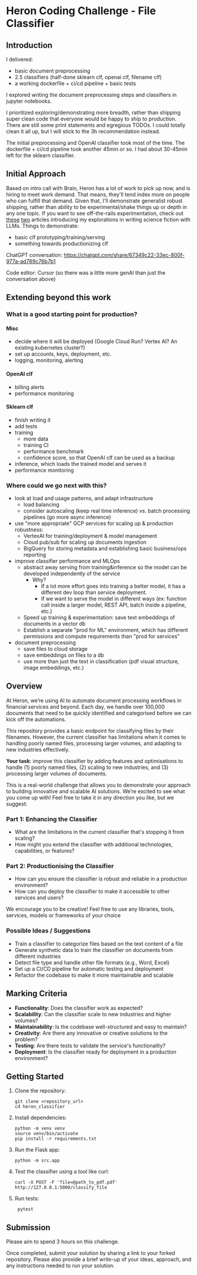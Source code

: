 # Heron Coding Challenge - File Classifier

## Introduction

I delivered:
- basic document preprocessing
- 2.5 classifiers (half-done sklearn clf, openai clf, filename clf)
- a working dockerfile + ci/cd pipeline + basic tests

I explored writing the document preprocessing steps and classifiers in jupyter notebooks.

I prioritized exploring/demonstrating more breadth, rather than shipping super clean code that everyone would be happy to ship to production. There are still some print statements and egregious TODOs. I could totally clean it all up, but I will stick to the 3h recommendation instead.

The initial preprocessing and OpenAI classifier took most of the time. The dockerfile + ci/cd pipeline took another 45min or so. I had about 30-45min left for the sklearn classifier.

## Initial Approach

Based on intro call with Brain, Heron has a lot of work to pick up now, and is hiring to meet work demand. That means, they'll tend index more on people who can fulfill that demand. Given that, I'll demonstrate generalist robust shipping, rather than ability to be experimental/shake things up or depth in any one topic. If you want to see off-the-rails experimentation, check out [these](https://curiousest.com/editing-science-fiction-with-llms/) [two](https://curiousest.com/automating-art-craft/) articles introducing my explorations in writing science fiction with LLMs. Things to demonstrate:
- basic clf prototyping/training/serving
- something towards productionizing clf

ChatGPT conversation: https://chatgpt.com/share/67349c22-33ec-800f-977a-ad789c76b7b1

Code editor: Cursor (so there was a little more genAI than just the conversation above)

## Extending beyond this work

### What is a good starting point for production?

#### Misc
- decide where it will be deployed (Google Cloud Run? Vertex AI? An existing kubernetes cluster?)
- set up accounts, keys, deployment, etc.
- logging, monitoring, alerting

#### OpenAI clf
- billing alerts
- performance monitoring

#### Sklearn clf
- finish writing it
- add tests
- training 
   - more data
   - training CI
   - performance benchmark
   - confidence score, so that OpenAI clf can be used as a backup
- inference, which loads the trained model and serves it
- performance monitoring

### Where could we go next with this?

- look at load and usage patterns, and adapt infrastructure
	- load balancing
	- consider autoscaling (keep real time inference) vs. batch processing pipelines (go more async inference)
- use "more appropriate" GCP services for scaling up & production robustness:
	- VertexAI for training/deployment & model management
	- Cloud pub/sub for scaling up documents ingestion
	- BigQuery for storing metadata and establishing basic business/ops reporting
- improve classifier performance and MLOps
	- abstract away serving from training&inference so the model can be developed independently of the service
		- Why?
			- If a lot more effort goes into training a better model, it has a different dev loop than service deployment.
			- If we want to serve the model in different ways (ex: function call inside a larger model, REST API, batch inside a pipeline, etc.)
	- Speed up training & experimentation: save text embeddings of documents in a vector db
	- Establish a separate "prod for ML" environment, which has different permissions and compute requirements than "prod for services"
- document preprocessing
    - save files to cloud storage
    - save embeddings on files to a db
    - use more than just the text in classification (pdf visual structure, image embeddings, etc.)

## Overview

At Heron, we’re using AI to automate document processing workflows in financial services and beyond. Each day, we handle over 100,000 documents that need to be quickly identified and categorised before we can kick off the automations.

This repository provides a basic endpoint for classifying files by their filenames. However, the current classifier has limitations when it comes to handling poorly named files, processing larger volumes, and adapting to new industries effectively.

**Your task**: improve this classifier by adding features and optimisations to handle (1) poorly named files, (2) scaling to new industries, and (3) processing larger volumes of documents.

This is a real-world challenge that allows you to demonstrate your approach to building innovative and scalable AI solutions. We’re excited to see what you come up with! Feel free to take it in any direction you like, but we suggest:


### Part 1: Enhancing the Classifier

- What are the limitations in the current classifier that's stopping it from scaling?
- How might you extend the classifier with additional technologies, capabilities, or features?


### Part 2: Productionising the Classifier 

- How can you ensure the classifier is robust and reliable in a production environment?
- How can you deploy the classifier to make it accessible to other services and users?

We encourage you to be creative! Feel free to use any libraries, tools, services, models or frameworks of your choice

### Possible Ideas / Suggestions
- Train a classifier to categorize files based on the text content of a file
- Generate synthetic data to train the classifier on documents from different industries
- Detect file type and handle other file formats (e.g., Word, Excel)
- Set up a CI/CD pipeline for automatic testing and deployment
- Refactor the codebase to make it more maintainable and scalable

## Marking Criteria
- **Functionality**: Does the classifier work as expected?
- **Scalability**: Can the classifier scale to new industries and higher volumes?
- **Maintainability**: Is the codebase well-structured and easy to maintain?
- **Creativity**: Are there any innovative or creative solutions to the problem?
- **Testing**: Are there tests to validate the service's functionality?
- **Deployment**: Is the classifier ready for deployment in a production environment?


## Getting Started
1. Clone the repository:
    ```shell
    git clone <repository_url>
    cd heron_classifier
    ```

2. Install dependencies:
    ```shell
    python -m venv venv
    source venv/bin/activate
    pip install -r requirements.txt
    ```

3. Run the Flask app:
    ```shell
    python -m src.app
    ```

4. Test the classifier using a tool like curl:
    ```shell
    curl -X POST -F 'file=@path_to_pdf.pdf' http://127.0.0.1:5000/classify_file
    ```

5. Run tests:
   ```shell
    pytest
    ```

## Submission

Please aim to spend 3 hours on this challenge.

Once completed, submit your solution by sharing a link to your forked repository. Please also provide a brief write-up of your ideas, approach, and any instructions needed to run your solution. 
